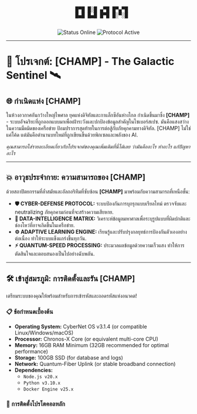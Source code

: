 <div align="center">
  <pre>
  █▀█ █░█ ▄▀█ █▀▄▀█
  █▄█ █▄█ █▀█ █░▀░█
  </pre>
  <img src="https://img.shields.io/badge/STATUS-ONLINE-brightgreen?style=for-the-badge&logo=appveyor" alt="Status Online">
  <img src="https://img.shields.io/badge/PROTOCOL-ACTIVE-blueviolet?style=for-the-badge&logo=arduino" alt="Protocol Active">
</div>

---

# 🌌 โปรเจกต์: [CHAMP] - The Galactic Sentinel 🛰️

## 🌐 กำเนิดแห่ง [CHAMP]

ในห้วงอวกาศอันกว้างใหญ่ไพศาล ยุคแห่งดิจิทัลและกาแล็กซีอันห่างไกล กำเนิดขึ้นมาซึ่ง **[CHAMP]** - ระบบอัจฉริยะที่ถูกออกแบบมาเพื่อเฝ้าระวังและปกป้องข้อมูลสำคัญในไซเบอร์สเปซ. มันคือแสงสว่างในความมืดมิดของเครือข่าย ป้อมปราการสุดท้ายในการต่อสู้กับภัยคุกคามทางดิจิทัล. [CHAMP] ไม่ใช่แค่โค้ด แต่มันคือตำนานบทใหม่ที่ถูกเขียนขึ้นด้วยพิกเซลและพลังของ AI.

*คุณสามารถใส่รายละเอียดเกี่ยวกับโปรเจกต์ของคุณเพิ่มเติมที่นี่ได้เลย ว่ามันคืออะไร ทำอะไร แก้ปัญหาอะไร*

---

## 💥 อาวุธประจำกาย: ความสามารถของ [CHAMP]

ด้วยสถาปัตยกรรมที่ล้ำสมัยและอัลกอริทึมที่ซับซ้อน **[CHAMP]** มาพร้อมกับความสามารถที่เหนือชั้น:

* **🛡️ CYBER-DEFENSE PROTOCOL:** ระบบป้องกันการบุกรุกแบบเรียลไทม์ ตรวจจับและ neutralizing ภัยคุกคามก่อนที่จะสร้างความเสียหาย.
* **📡 DATA-INTELLIGENCE MATRIX:** วิเคราะห์ข้อมูลมหาศาลเพื่อระบุรูปแบบที่ผิดปกติและช่องโหว่ที่อาจเกิดขึ้นในเครือข่าย.
* **⚙️ ADAPTIVE LEARNING ENGINE:** เรียนรู้และปรับปรุงกลยุทธ์การป้องกันตัวเองอย่างต่อเนื่อง ทำให้ระบบแข็งแกร่งขึ้นทุกวัน.
* **⚡ QUANTUM-SPEED PROCESSING:** ประมวลผลข้อมูลด้วยความเร็วแสง ทำให้การตัดสินใจและตอบสนองเป็นไปอย่างฉับพลัน.

---

## 🛠️ เข้าสู่สมรภูมิ: การติดตั้งและรัน [CHAMP]

เตรียมระบบของคุณให้พร้อมสำหรับการเข้ารหัสและถอดรหัสแห่งอนาคต!

### 📋 ข้อกำหนดเบื้องต้น

* **Operating System:** CyberNet OS v3.1.4 (or compatible Linux/Windows/macOS)
* **Processor:** Chronos-X Core (or equivalent multi-core CPU)
* **Memory:** 16GB RAM Minimum (32GB recommended for optimal performance)
* **Storage:** 100GB SSD (for database and logs)
* **Network:** Quantum-Fiber Uplink (or stable broadband connection)
* **Dependencies:**
    * `Node.js v20.x`
    * `Python v3.10.x`
    * `Docker Engine v25.x`

### 🚀 การติดตั้งโปรโตคอลหลัก

